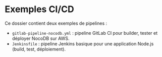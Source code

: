 # Exemples CI/CD

Ce dossier contient deux exemples de pipelines :

- `gitlab-pipeline-nocodb.yml` : pipeline GitLab CI pour builder, tester et déployer NocoDB sur AWS.  
- `Jenkinsfile`        : pipeline Jenkins basique pour une application Node.js (build, test, déploiement).
